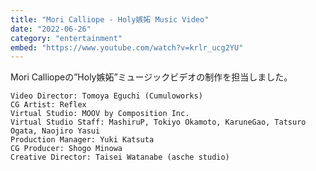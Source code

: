 ```yaml
---
title: "Mori Calliope - Holy嫉妬 Music Video"
date: "2022-06-26"
category: "entertainment"
embed: "https://www.youtube.com/watch?v=krlr_ucg2YU"
---
```


Mori Calliopeの”Holy嫉妬”ミュージックビデオの制作を担当しました。

```plaintext
Video Director: Tomoya Eguchi (Cumuloworks)
CG Artist: Reflex
Virtual Studio: MOOV by Composition Inc.
Virtual Studio Staff: MashiruP, Tokiyo Okamoto, KaruneGao, Tatsuro Ogata, Naojiro Yasui
Production Manager: Yuki Katsuta
CG Producer: Shogo Minowa
Creative Director: Taisei Watanabe (asche studio)
```
